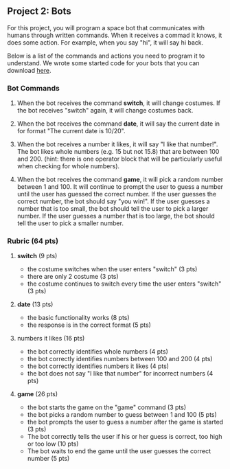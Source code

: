 ## Project 2: Bots

For this project, you will program a space bot that communicates with humans through written commands. When it receives a commad it knows, it
does some action. For example, when you say "hi", it will say hi back.

Below is a list of the commands and actions you need to program it to understand. We wrote some started code for your bots that you can download [here](https://github.com/LanguageAndDiplomacy/IntroCS/blob/master/projects/bot/bot_starter.sb2?raw=true).

### Bot Commands

1. When the bot receives the command **switch**, it will change costumes. If the bot receives "switch" again, it will change costumes back.


2. When the bot receives the command **date**, it will say the current date in for format "The current date is 10/20".


3. When the bot receives a number it likes, it will say "I like that number!". The bot likes whole numbers (e.g. 15 but not 15.8) that are between 100 and 200. (hint: there is one operator block that will be particularly useful when checking for whole numbers).


4. When the bot receives the command **game**, it will pick a random number between 1 and 100. It will continue to prompt the user to guess a number until
the user has guessed the correct number. If the user guesses the correct number, the bot should say "you win!". If the user guesses a number that is
too small, the bot should tell the user to pick a larger number. If the user guesses a number that is too large, the bot should tell the user to pick a
smaller number.

### Rubric (64 pts) 
1. **switch** (9 pts)
   - the costume switches when the user enters "switch" (3 pts)
   - there are only 2 costume (3 pts)
   - the costume continues to switch every time the user enters "switch" (3 pts)

2. **date** (13 pts)
   - the basic functionality works (8 pts)
   - the response is in the correct format (5 pts)

3. numbers it likes (16 pts)
   - the bot correctly identifies whole numbers (4 pts)
   - the bot correctly identifies numbers between 100 and 200 (4 pts)
   - the bot correctly identifies numbers it likes (4 pts)
   - the bot does not say "I like that number" for incorrect numbers (4 pts)

4. **game** (26 pts)
   - the bot starts the game on the "game" command (3 pts)
   - the bot picks a random number to guess between 1 and 100 (5 pts)
   - the bot prompts the user to guess a number after the game is started (3 pts)
   - The bot correctly tells the user if his or her guess is correct, too high or too low (10 pts)
   - The bot waits to end the game until the user guesses the correct number (5 pts)
